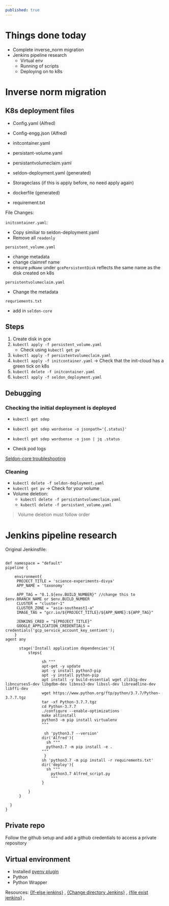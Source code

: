 ```yaml
---
published: true
---
```

# Things done today
- Complete inverse_norm migration
- Jenkins pipeline research
	- Virtual env
    - Running of scripts
    - Deploying on to k8s

# Inverse norm migration
## K8s deployment files
- Config.yaml (Alfred)
- Config-engg.json (Alfred)

- initcontainer.yaml
- persistant-volume.yaml
- persistantvolumeclaim.yaml
- seldon-deployment.yaml (generated)
- Storageclass (if this is apply before, no need apply again)

- dockerfile (generated)
- requirement.txt

File Changes:

`initcontainer.yaml`:
- Copy similiar to seldon-deployment.yaml
- Remove all `readonly`

`persistent_volume.yaml`
- change metadata
- change claimref name
- ensure `pdName` under `gcePersistentDisk` reflects the same name as the disk created on k8s

`persistentvolumeclaim.yaml`
- Change the metadata


`requriements.txt`
- add in `seldon-core`

## Steps
1. Create disk in gce
2. `kubectl apply -f persistent_volume.yaml`
	- Check using `kubectl get pv`
3. `kubectl apply -f persistentvolumeclaim.yaml`
4. `kubectl apply -f initcontainer.yaml`
-> Check that the init-cloud has a green tick on k8s
5. `kubectl delete -f initcontainer.yaml`
6. `kubectl apply -f seldon_deployment.yaml`

## Debugging

### Checking the initial deployment is deployed
- `kubectl get sdep`
- `kubectl get sdep wordsense -o jsonpath='{.status}'`
- `kubectl get sdep wordsense -o json | jq .status`

- Check pod logs

[Seldon-core troubleshooting](https://docs.seldon.io/projects/seldon-core/en/v1.1.0/workflow/troubleshooting.html)

### Cleaning
- `kubectl delete -f seldon-deployment.yaml`
- `kubectl get pv` -> Check for your volume
- Volume deletion:
	- `kubectl delete -f persistantvolumeclaim.yaml`
    - `kubectl delete -f persistant_volume.yaml`
> Volume deletion must follow order

# Jenkins pipeline research

Original Jenkinsfile:
```

def namespace = "default"
pipeline {

    environment{
     PROJECT_TITLE = 'science-experiments-divya'
     APP_NAME = 'taxonomy'

     APP_TAG = "0.1.${env.BUILD_NUMBER}" //change this to $env.BRANCH_NAME or $env.BUILD_NUMBER
     CLUSTER = "cluster-1"
     CLUSTER_ZONE = "asia-southeast1-a"
     IMAGE_TAG = "gcr.io/${PROJECT_TITLE}/${APP_NAME}:${APP_TAG}"

     JENKINS_CRED = "${PROJECT_TITLE}"
     GOOGLE_APPLICATION_CREDENTIALS = credentials('gcp_service_account_key_sentient');
    }
agent any

      stage('Install application dependencies'){
          steps{

                sh """
                apt-get -y update
                apt -y install python3-pip
                apt -y install python-pip
                apt install -y build-essential wget zlib1g-dev libncurses5-dev libgdbm-dev libnss3-dev libssl-dev libreadline-dev libffi-dev
                wget https://www.python.org/ftp/python/3.7.7/Python-3.7.7.tgz
                tar -xf Python-3.7.7.tgz
                cd Python-3.7.7
                ./configure --enable-optimizations
                make altinstall
                python3 -m pip install virtualenv
                """

                 sh 'python3.7 --version'
                dir('Alfred'){
                  sh """
                  python3.7 -m pip install -e .
                """
                 }
                sh 'python3.7 -m pip install -r requirements.txt'
                dir('deploy'){
                  sh """
                    python3.7 Alfred_script.py
                    """
                }

          }
      }
 
  }
}
```


## Private repo
Follow the github setup and add a github credentials to access a private repository

## Virtual environment

- Installed [pyenv plugin](https://www.jenkins.io/doc/pipeline/steps/pyenv-pipeline/)
- Python
- Python Wrapper






Resources: [{If-else jenkins}](https://stackoverflow.com/questions/43587964/jenkins-pipeline-if-else-not-working) , [{Change directory Jenkins}](https://stackoverflow.com/questions/52372589/jenkins-pipeline-how-to-change-to-another-folder) , [{file exist jenkins}](https://stackoverflow.com/questions/38534781/check-if-a-file-exists-in-jenkins-pipeline) ,
